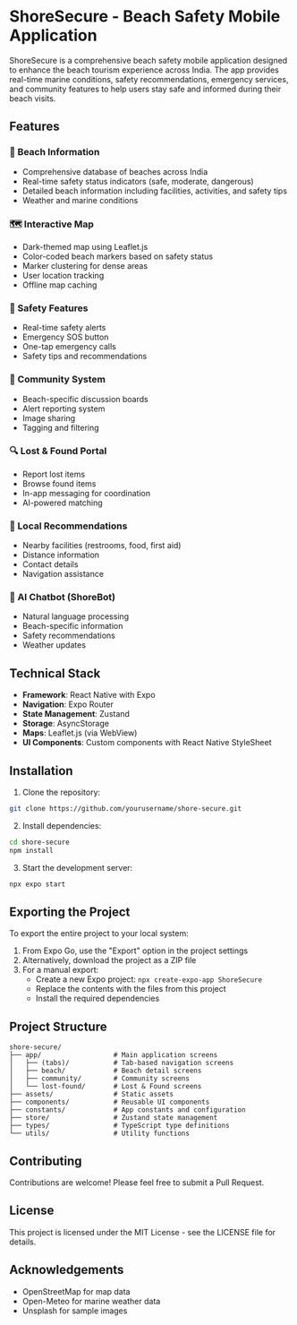 # ShoreSecure - Beach Safety Mobile Application

ShoreSecure is a comprehensive beach safety mobile application designed to enhance the beach tourism experience across India. The app provides real-time marine conditions, safety recommendations, emergency services, and community features to help users stay safe and informed during their beach visits.

## Features

### 🌊 Beach Information
- Comprehensive database of beaches across India
- Real-time safety status indicators (safe, moderate, dangerous)
- Detailed beach information including facilities, activities, and safety tips
- Weather and marine conditions

### 🗺️ Interactive Map
- Dark-themed map using Leaflet.js
- Color-coded beach markers based on safety status
- Marker clustering for dense areas
- User location tracking
- Offline map caching

### 🚨 Safety Features
- Real-time safety alerts
- Emergency SOS button
- One-tap emergency calls
- Safety tips and recommendations

### 👥 Community System
- Beach-specific discussion boards
- Alert reporting system
- Image sharing
- Tagging and filtering

### 🔍 Lost & Found Portal
- Report lost items
- Browse found items
- In-app messaging for coordination
- AI-powered matching

### 📍 Local Recommendations
- Nearby facilities (restrooms, food, first aid)
- Distance information
- Contact details
- Navigation assistance

### 🤖 AI Chatbot (ShoreBot)
- Natural language processing
- Beach-specific information
- Safety recommendations
- Weather updates

## Technical Stack

- **Framework**: React Native with Expo
- **Navigation**: Expo Router
- **State Management**: Zustand
- **Storage**: AsyncStorage
- **Maps**: Leaflet.js (via WebView)
- **UI Components**: Custom components with React Native StyleSheet

## Installation

1. Clone the repository:
```bash
git clone https://github.com/yourusername/shore-secure.git
```

2. Install dependencies:
```bash
cd shore-secure
npm install
```

3. Start the development server:
```bash
npx expo start
```

## Exporting the Project

To export the entire project to your local system:

1. From Expo Go, use the "Export" option in the project settings
2. Alternatively, download the project as a ZIP file
3. For a manual export:
   - Create a new Expo project: `npx create-expo-app ShoreSecure`
   - Replace the contents with the files from this project
   - Install the required dependencies

## Project Structure

```
shore-secure/
├── app/                  # Main application screens
│   ├── (tabs)/           # Tab-based navigation screens
│   ├── beach/            # Beach detail screens
│   ├── community/        # Community screens
│   └── lost-found/       # Lost & Found screens
├── assets/               # Static assets
├── components/           # Reusable UI components
├── constants/            # App constants and configuration
├── store/                # Zustand state management
├── types/                # TypeScript type definitions
└── utils/                # Utility functions
```

## Contributing

Contributions are welcome! Please feel free to submit a Pull Request.

## License

This project is licensed under the MIT License - see the LICENSE file for details.

## Acknowledgements

- OpenStreetMap for map data
- Open-Meteo for marine weather data
- Unsplash for sample images